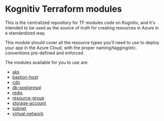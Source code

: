 # Kognitiv Terraform modules

This is the centralized repository for TF modules code on Kognitiv, and it's intended to be used as the source of truth for creating resources in Azure in a standardized way.

This module should cover all the resource types you'll need to use to deploy your app in the Azure Cloud, with the proper naming/tagging/etc. conventions pre-defined and enforced.

The modules available for you to use are:
- [aks](./terraform/modules/azure/aks/README.md)
- [bastion-host](./terraform/modules/azure/bastion-host/README.md)
- [cdn](./terraform/modules/azure/cdn/README.md)
- [db-postgresql](./terraform/modules/azure/db-postgresql/README.md)
- [redis](./terraform/modules/azure/redis/README.md)
- [resource-group](./terraform/modules/azure/resource-group/README.md)
- [storage-account](./terraform/modules/azure/storage-account/README.md)
- [subnet](./terraform/modules/azure/subnet/README.md)
- [virtual-network](./terraform/modules/azure/virtual-network/README.md)
